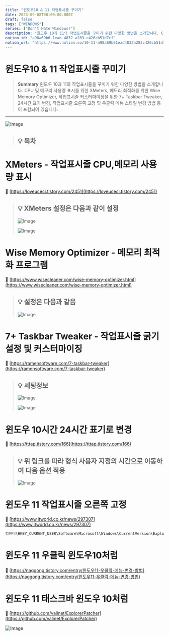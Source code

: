 ```yaml
---
title: "윈도우10 & 11 작업표시줄 꾸미기"
date: 2023-09-08T00:00:00.000Z
draft: false
tags: ["WINDOWS"]
series: ["Don't Hate Windows!"]
description: "윈도우 10과 11의 작업표시줄을 꾸미기 위한 다양한 방법을 소개합니다. CPU 및 메모리 사용량 표시를 위한 XMeters, 메모리 최적화를 위한 Wise Memory Optimizer, 작업표시줄 커스터마이징을 위한 7+ Taskbar Tweaker, 24시간 표기 변경, 작업표시줄 오른쪽 고정 및 우클릭 메뉴 스타일 변경 방법 등이 포함되어 있습니다."
notion_id: "a98a69b6-1ead-4832-a283-c426cb51d7cf"
notion_url: "https://www.notion.so/10-11-a98a69b61ead4832a283c426cb51d7cf"
---
```


# 윈도우10 & 11 작업표시줄 꾸미기

> **Summary**
> 윈도우 10과 11의 작업표시줄을 꾸미기 위한 다양한 방법을 소개합니다. CPU 및 메모리 사용량 표시를 위한 XMeters, 메모리 최적화를 위한 Wise Memory Optimizer, 작업표시줄 커스터마이징을 위한 7+ Taskbar Tweaker, 24시간 표기 변경, 작업표시줄 오른쪽 고정 및 우클릭 메뉴 스타일 변경 방법 등이 포함되어 있습니다.

---

![Image](https://prod-files-secure.s3.us-west-2.amazonaws.com/09ccd4d5-876c-4bba-bbdf-cc77a0a11257/e63b5c3c-a9fb-445a-9006-54bc65aa710f/Untitled.png?X-Amz-Algorithm=AWS4-HMAC-SHA256&X-Amz-Content-Sha256=UNSIGNED-PAYLOAD&X-Amz-Credential=ASIAZI2LB466VEQVZMBS%2F20250724%2Fus-west-2%2Fs3%2Faws4_request&X-Amz-Date=20250724T115937Z&X-Amz-Expires=3600&X-Amz-Security-Token=IQoJb3JpZ2luX2VjEAQaCXVzLXdlc3QtMiJHMEUCIEwVTeJ8mrQ1OQn5TelSNcCDmOB4sp5OmbxirT9BfohMAiEAi6C0NCqziDOaFNr83eqE3v9a%2Bc5f614wygXRuaEzqGsq%2FwMILRAAGgw2Mzc0MjMxODM4MDUiDIWc1fe8L%2FlDxg4OfSrcA0Oigp6%2BA34prcbTRmaFb%2B8OLaV4JyvXKFW6JuVec%2BTt5J%2BssONog4MOc1zfxakPQtvT48kQJJUIUMV5GNYm%2BK01XV2jPOsWi%2BSO2P4b%2Bdy4B%2FU9g6VtCNLBFZu3XgszqW%2F8O2VSn5erODzkH02iML33nMC%2BUn2IMdTUB8bQOT%2FVSZLVjAr96L3Be6UD6z8cnVEv%2Bqg1iLkjfuZ9UwX3putTBb5yC46UcJV2662WMeTnrFTuq%2BGydH1Gh0w7O7mJJ6Z96ginZu8LGkCTlwKZCwOoQ0jieiiviQpYg5uKAIyswGKbto6Lr6bpvFIT0CZgk5dodxbRo8RciaOOMXUQAWX9Eu3EYCUL4RlzjkRW0h5FbKnfTQEDiAdao8EgXb4QgZOYE2vU4Dv3XlXtzpRyD8OPY1fEN0jn4NRNpJZiNdTrqsUcUiMRNbNL2Bp3tHIQvBWYb5YHphm0SUyynAGwrYGuHwsu%2B2OV%2BAkY0OWmtabMUj%2BC1Y6oH1irf7kTUM8TmsUkZFL%2BG2K3SUGr0R12HHlJq9h%2BLxZwLiv%2FFZcgZ5o6E0A8Ezzyy7b5AeER5M5EXVXL3K4zd4ONdW%2BiEmO2Q2ya8EE%2F4vJ5n3zampnExWIUH%2F3k8MFFeA%2BZIWCEMIW%2FiMQGOqUBIox%2FLrV%2F8Y86nJvBhNZ8Igj544l49XBR3shxaGLN%2FyXVq%2F5s9Koj6nYTjQnkFeEf%2B%2F%2BDmf8pxoWduX7gq%2BhIhm5SpTCyw7KVG9WRurz5cRYKpkz%2Fmtknhecm2zptzxFzznyvmdG8QqtnUi57uRxYJmxSan4QgqB75E%2FKVm0iM6G9O7QvnbMFyd0CeX8yeeLSYJ5jw4vmJs9ZUgZq3d8AnpFZ1afL&X-Amz-Signature=ccc40ed263da633e6ead41e809c249a003934510a7cbe444e5958606531e1b64&X-Amz-SignedHeaders=host&x-amz-checksum-mode=ENABLED&x-id=GetObject)

> 💡 **목차**
> ---
>
>

# XMeters - 작업표시줄 CPU,메모리 사용량 표시

🔗 [https://loveuceci.tistory.com/2451](https://loveuceci.tistory.com/2451)

> 💡 **XMeters 설정은 다음과 같이 설정**
> ---
>
> ![Image](https://prod-files-secure.s3.us-west-2.amazonaws.com/09ccd4d5-876c-4bba-bbdf-cc77a0a11257/ea431c70-4a4d-403b-95b6-5fbf5f31fedf/Untitled.png?X-Amz-Algorithm=AWS4-HMAC-SHA256&X-Amz-Content-Sha256=UNSIGNED-PAYLOAD&X-Amz-Credential=ASIAZI2LB466R5U6GPCM%2F20250724%2Fus-west-2%2Fs3%2Faws4_request&X-Amz-Date=20250724T115938Z&X-Amz-Expires=3600&X-Amz-Security-Token=IQoJb3JpZ2luX2VjEAQaCXVzLXdlc3QtMiJIMEYCIQCT0%2F244TEtp%2B3JMRbVZs3%2BCYSZzpWGIYITISR0v0TyDAIhAOjjqUZRqowcIcAuSGdJdGLiOud44F2Xk%2FQjMOd9ln7VKv8DCC0QABoMNjM3NDIzMTgzODA1Igxs%2B4WsuK74USd6Lxwq3APuhzLErudgdpflRdQzcY0RHGjcAm20w6Vo9jycn8hRqqXzD2wmK8BSFpZ2ig5T93GG%2BmyRHRGRymUKF4r5UFhCRQLUQBtPvRFNkr6CI5wSHRqiGygbdt2iwrEmkSKerZxXwUlZgV2qQ3mk62qky37ev0rMREQt8%2FYxAKTbe9CfnlCXWXxPM%2B%2BRLjVwjkwJl9FqLOATUDq8F5lQQSnCnMu2wXiJuFQ1vPf%2FB9f0i2MRXVNNrny3zDbFlbGdhb2gSHYZSf9euu5C9X5q7JVifkpJqiIJbFwWMfFv%2BxaiA8F%2BUPgJf7cMci5CjaSCeTeBGsrFcr96kSFH3Rro34iyia%2Bgb%2F5mL2dtjf%2FJ65zTQ3PycQ3KaM9FVRrptC4w1J%2BCCT4RacSdEx%2BLDTj5oMIPyWSupcCcvpCkxKnR5hs3KNWtESAm5vCBD0XSn9hPDu%2BcijzsQ058CDldHI3GzPi7cFqxK6gwoOS%2BgB1roMCqldiuHnRpvrTRy%2F5euB%2B1dnqKBDyTP67bBWY6SJPMTh0jrkhwLlcEW%2FEAsc3mEN6A3k2ql6WrIstusukHpx6ItaqsiXweNMuY0LfWJNfHXFdp7C6wUnReHLHcRxl1cpijeI%2BcuGAetE5uWAWXNUNcCDC3v4jEBjqkAaQs8%2FZNUy5F4xOOy5XgqYTCoKukS9YrxaiAJDr031r%2BX6Z2HplqlNjh%2Fy0L9JCQ4UNjnmHKKpUuJgmZxgKUOG8cIYFAXmX%2BWUeGws8TNij8dvrLscXadGN7Uh%2FC6%2F7Zd47IjJHEMhRAXDO3H2goWE0TkdYtZcRgUx%2FbbLUGKrd4mlsthAoZh6q5%2FrMv0oHEY%2FrcGSMZyoSQxz5Go%2BAOW2%2FNIPOF&X-Amz-Signature=b4a2cd8547102208f9f46289eefea4bde638f127e4b42ac40f099dc3a214d949&X-Amz-SignedHeaders=host&x-amz-checksum-mode=ENABLED&x-id=GetObject)
>
> ![Image](https://prod-files-secure.s3.us-west-2.amazonaws.com/09ccd4d5-876c-4bba-bbdf-cc77a0a11257/4aea9f09-8055-4f18-be10-bc245992cb47/Untitled.png?X-Amz-Algorithm=AWS4-HMAC-SHA256&X-Amz-Content-Sha256=UNSIGNED-PAYLOAD&X-Amz-Credential=ASIAZI2LB466R5U6GPCM%2F20250724%2Fus-west-2%2Fs3%2Faws4_request&X-Amz-Date=20250724T115938Z&X-Amz-Expires=3600&X-Amz-Security-Token=IQoJb3JpZ2luX2VjEAQaCXVzLXdlc3QtMiJIMEYCIQCT0%2F244TEtp%2B3JMRbVZs3%2BCYSZzpWGIYITISR0v0TyDAIhAOjjqUZRqowcIcAuSGdJdGLiOud44F2Xk%2FQjMOd9ln7VKv8DCC0QABoMNjM3NDIzMTgzODA1Igxs%2B4WsuK74USd6Lxwq3APuhzLErudgdpflRdQzcY0RHGjcAm20w6Vo9jycn8hRqqXzD2wmK8BSFpZ2ig5T93GG%2BmyRHRGRymUKF4r5UFhCRQLUQBtPvRFNkr6CI5wSHRqiGygbdt2iwrEmkSKerZxXwUlZgV2qQ3mk62qky37ev0rMREQt8%2FYxAKTbe9CfnlCXWXxPM%2B%2BRLjVwjkwJl9FqLOATUDq8F5lQQSnCnMu2wXiJuFQ1vPf%2FB9f0i2MRXVNNrny3zDbFlbGdhb2gSHYZSf9euu5C9X5q7JVifkpJqiIJbFwWMfFv%2BxaiA8F%2BUPgJf7cMci5CjaSCeTeBGsrFcr96kSFH3Rro34iyia%2Bgb%2F5mL2dtjf%2FJ65zTQ3PycQ3KaM9FVRrptC4w1J%2BCCT4RacSdEx%2BLDTj5oMIPyWSupcCcvpCkxKnR5hs3KNWtESAm5vCBD0XSn9hPDu%2BcijzsQ058CDldHI3GzPi7cFqxK6gwoOS%2BgB1roMCqldiuHnRpvrTRy%2F5euB%2B1dnqKBDyTP67bBWY6SJPMTh0jrkhwLlcEW%2FEAsc3mEN6A3k2ql6WrIstusukHpx6ItaqsiXweNMuY0LfWJNfHXFdp7C6wUnReHLHcRxl1cpijeI%2BcuGAetE5uWAWXNUNcCDC3v4jEBjqkAaQs8%2FZNUy5F4xOOy5XgqYTCoKukS9YrxaiAJDr031r%2BX6Z2HplqlNjh%2Fy0L9JCQ4UNjnmHKKpUuJgmZxgKUOG8cIYFAXmX%2BWUeGws8TNij8dvrLscXadGN7Uh%2FC6%2F7Zd47IjJHEMhRAXDO3H2goWE0TkdYtZcRgUx%2FbbLUGKrd4mlsthAoZh6q5%2FrMv0oHEY%2FrcGSMZyoSQxz5Go%2BAOW2%2FNIPOF&X-Amz-Signature=71e40b912d295a07706f538bb645956ecce6e991ebbb1d9b276485cc4bb6ef30&X-Amz-SignedHeaders=host&x-amz-checksum-mode=ENABLED&x-id=GetObject)
>
>

# Wise Memory Optimizer - 메모리 최적화 프로그램

🔗 [https://www.wisecleaner.com/wise-memory-optimizer.html](https://www.wisecleaner.com/wise-memory-optimizer.html)

> 💡 **설정은 다음과 같음**
> ---
>
> ![Image](https://prod-files-secure.s3.us-west-2.amazonaws.com/09ccd4d5-876c-4bba-bbdf-cc77a0a11257/34d4fbfb-52c4-4aa5-a431-17d2d04600bf/Untitled.png?X-Amz-Algorithm=AWS4-HMAC-SHA256&X-Amz-Content-Sha256=UNSIGNED-PAYLOAD&X-Amz-Credential=ASIAZI2LB466YOHMEB4C%2F20250724%2Fus-west-2%2Fs3%2Faws4_request&X-Amz-Date=20250724T115938Z&X-Amz-Expires=3600&X-Amz-Security-Token=IQoJb3JpZ2luX2VjEAMaCXVzLXdlc3QtMiJHMEUCIAWxyx5%2BDFb1hRBoMDYwF4pqMQ1tpmOcP63i9PLorRgVAiEAv8SDO%2Fygs1EnYGVeemtU0cq2L2CxjhfA9scahTjLL%2Boq%2FwMILBAAGgw2Mzc0MjMxODM4MDUiDPrlDgIwpWszquPNuSrcA6r1ivpn2y6kWKY8GSYbi4yhTLLgEjyiRFlERiasidFycPQrsG7GmBtnvotInEq6Sx2ksmBg1L89%2BgatX2qO3mmx6JIk5mo4oj9kLcHxAHHuBOi%2Bz8vreYliMcbUAEQsJ5kfyxr390fZcE1T459aBkFcaNWgmWElpc%2BX5r9p0ktCKGWt0dzZGU64LAH21sBu1zc16FTQ9TeDpNcrieQWxZg0mdTaWkfl24Cd8rIdNDSjzFPHUax%2BhGriL4rzc0mQs38zqM6dllgmiUZKKzebSWj3jLwQN58KGbzGB3oCgP81AGu5BCwXvtAN%2BKGC2OYEr2U7jHG6z8kmq%2BQ%2BY1BZq08jwikxdiRrKOCRiIHAd7YokF8LyTlgC7YZcGAyCNjOGNYwuIqtbCmWcUIqp91LV8ZRLlXDsV%2BiWBH4OF9gxrDjAvX1ahv1%2FIBS0C68jVkSSlLKOF%2F84%2BeF6TVZXnl61yRN69Al9LtIfa6W8c7SN5KLE3Rrua9KM122ZKRvI1ZxoFp1Fr9XtT4b84SwClICFklCDKI8FAvL73K2asgUBD0wj9lNeY4x4%2BQx6hjIFWEbCzpaXPCdtbxSx6JMIi0LiEj0dv%2B%2FX22JBg%2FsEZbLQ75ozPmE03fjC%2BWVyr%2FRMLibiMQGOqUBAicMXu8fIg1zxIEAA42mJTVaqrX8v%2FZ8xlYI6rXSYcGdc9RYxVb7MUTJ7mUZltuLxLbb8AJ%2FxJgQANO6C4hgmwI%2BzB4v36zn6kDJKmmC7Vjjix0WRtB3uZMnRaY0ryMuzCxrhZ3pFDJmf5slGDpZQUhTbojmNlxNHr1hGI0fQFxYg1h8Lcioq6YbOFSxt3fF7YA7zjB3tuafjNMfDv%2BLXNtB462x&X-Amz-Signature=67f71ec5005396fbcd2c77bbff9b91dbac16cc6a26f31baf3308a4ff68cf9998&X-Amz-SignedHeaders=host&x-amz-checksum-mode=ENABLED&x-id=GetObject)
>
>


# **7+ Taskbar Tweaker - 작업표시줄 굵기 설정 및 커스터마이징**

🔗 [https://ramensoftware.com/7-taskbar-tweaker](https://ramensoftware.com/7-taskbar-tweaker)

> 💡 **세팅정보**
> ---
>
> ![Image](https://prod-files-secure.s3.us-west-2.amazonaws.com/09ccd4d5-876c-4bba-bbdf-cc77a0a11257/ad081c3e-f63a-4bc6-a06d-8bd9015290f5/Untitled.png?X-Amz-Algorithm=AWS4-HMAC-SHA256&X-Amz-Content-Sha256=UNSIGNED-PAYLOAD&X-Amz-Credential=ASIAZI2LB46623W222VS%2F20250724%2Fus-west-2%2Fs3%2Faws4_request&X-Amz-Date=20250724T115939Z&X-Amz-Expires=3600&X-Amz-Security-Token=IQoJb3JpZ2luX2VjEAQaCXVzLXdlc3QtMiJHMEUCIQDkGFHjH4%2Baw0SXDv0kbDWfRMqyVk9cZA6LHo1np9O3RAIgAaKUeckgrEhPaExWXWzQWo6uJt%2Bxx7aFtFxC1anJiCUq%2FwMILRAAGgw2Mzc0MjMxODM4MDUiDI38uN%2Fh9LOqdHdMnyrcAyCMEoe4KchItdZrfOqftE%2FQsquhecQ1OQXWG0mw%2BfkIvpGs3EUvSXFFUbClir9pX3TWupnEA%2BWrr0oxDO2HLQc3%2FoljeoLudT1DD%2F%2BK9KeGWfBUN%2BItfKbYVY9AioGTVX3L1YpxHx3oO9sI6uRJPaKY3j%2FTzpipaE0svp0OuNoHrqe2%2F3IcX%2FXEHBjsDJuIfkxGM7kH5KSoko%2B9xaVXZs5gB2TzeBEwzL67IsZ3xcC4tfJNc9WpfT6Pv4aTmkY9Dq8ZQn0r7AqvmnCF4dES1qw7ayADGcvC55dsgD%2Fm82bO7YuBByy31kHaOBg%2Fg%2FcG3iBWZAH1T5pAS8G4MeMg16eTWurAmMbx5nfYTJ9wH3l83eUhBbJ7vb05MkNAk1DTnZdPd4ym481BvWGuk6cG6OQUh5rePBeJafWIs6Gc0HIaRoq4zq0lB1eZN7O5rP1bNgpX1Gvf6wsE0BFZl1Mp25Rf2LurPdQ3kOb52ywpWLes9BT1T3dLGw%2F3u3HsIgAnf2g9u9Dbv1jRoYqD9Ejsi34JO7mMDBqa3iFMAGHXgTlC%2Fo1aT9PGXMGVaM6Hb976ECdheApS7HXVjyyoffFanYbQuhSJPKT2h2Z7%2F2HcCeSqG4kpk8ItbAFyWh2HMO%2B%2FiMQGOqUBgoy9H47S%2BZLu6LNzOHjHlzhqoA%2Bzu8wIVk8UFYGq3A3%2Fc%2F76JJagIYTVwmFIS1CPk7%2BZGPXUUqEOfdb%2FmW4wlAbuIKodGhQAdFgTFxwHStd%2F4R6bRfGtZUl6%2FU6fNS1Lya68kZunOuc2ltZwWj%2F4UGy9rc20cNlYc9RdqJNwXWUoRbRJWiDmZjWtEYYcEGI0mQgqhfhvj0%2FH9VHq6y3mCkgExjgk&X-Amz-Signature=6da514fc97c8bf5ae999cc17ace3cbcdaa3aeb3b06f8b959096e976ce0e870c4&X-Amz-SignedHeaders=host&x-amz-checksum-mode=ENABLED&x-id=GetObject)
>
> ![Image](https://prod-files-secure.s3.us-west-2.amazonaws.com/09ccd4d5-876c-4bba-bbdf-cc77a0a11257/e2173dd6-e351-40c8-97c9-177c25b33ec0/Untitled.png?X-Amz-Algorithm=AWS4-HMAC-SHA256&X-Amz-Content-Sha256=UNSIGNED-PAYLOAD&X-Amz-Credential=ASIAZI2LB46623W222VS%2F20250724%2Fus-west-2%2Fs3%2Faws4_request&X-Amz-Date=20250724T115939Z&X-Amz-Expires=3600&X-Amz-Security-Token=IQoJb3JpZ2luX2VjEAQaCXVzLXdlc3QtMiJHMEUCIQDkGFHjH4%2Baw0SXDv0kbDWfRMqyVk9cZA6LHo1np9O3RAIgAaKUeckgrEhPaExWXWzQWo6uJt%2Bxx7aFtFxC1anJiCUq%2FwMILRAAGgw2Mzc0MjMxODM4MDUiDI38uN%2Fh9LOqdHdMnyrcAyCMEoe4KchItdZrfOqftE%2FQsquhecQ1OQXWG0mw%2BfkIvpGs3EUvSXFFUbClir9pX3TWupnEA%2BWrr0oxDO2HLQc3%2FoljeoLudT1DD%2F%2BK9KeGWfBUN%2BItfKbYVY9AioGTVX3L1YpxHx3oO9sI6uRJPaKY3j%2FTzpipaE0svp0OuNoHrqe2%2F3IcX%2FXEHBjsDJuIfkxGM7kH5KSoko%2B9xaVXZs5gB2TzeBEwzL67IsZ3xcC4tfJNc9WpfT6Pv4aTmkY9Dq8ZQn0r7AqvmnCF4dES1qw7ayADGcvC55dsgD%2Fm82bO7YuBByy31kHaOBg%2Fg%2FcG3iBWZAH1T5pAS8G4MeMg16eTWurAmMbx5nfYTJ9wH3l83eUhBbJ7vb05MkNAk1DTnZdPd4ym481BvWGuk6cG6OQUh5rePBeJafWIs6Gc0HIaRoq4zq0lB1eZN7O5rP1bNgpX1Gvf6wsE0BFZl1Mp25Rf2LurPdQ3kOb52ywpWLes9BT1T3dLGw%2F3u3HsIgAnf2g9u9Dbv1jRoYqD9Ejsi34JO7mMDBqa3iFMAGHXgTlC%2Fo1aT9PGXMGVaM6Hb976ECdheApS7HXVjyyoffFanYbQuhSJPKT2h2Z7%2F2HcCeSqG4kpk8ItbAFyWh2HMO%2B%2FiMQGOqUBgoy9H47S%2BZLu6LNzOHjHlzhqoA%2Bzu8wIVk8UFYGq3A3%2Fc%2F76JJagIYTVwmFIS1CPk7%2BZGPXUUqEOfdb%2FmW4wlAbuIKodGhQAdFgTFxwHStd%2F4R6bRfGtZUl6%2FU6fNS1Lya68kZunOuc2ltZwWj%2F4UGy9rc20cNlYc9RdqJNwXWUoRbRJWiDmZjWtEYYcEGI0mQgqhfhvj0%2FH9VHq6y3mCkgExjgk&X-Amz-Signature=82061db089ed1d720cd3f44ee0fbc4b19defc772dc31bdd56668571dd7679a75&X-Amz-SignedHeaders=host&x-amz-checksum-mode=ENABLED&x-id=GetObject)
>
>

# 윈도우 10시간 24시간 표기로 변경

🔗 [https://tttap.tistory.com/166](https://tttap.tistory.com/166)

> 💡 **위 링크를 따라 형식 사용자 지정의 시간으로 이동하여 다음 옵션 적용**
> ---
>
> ![Image](https://prod-files-secure.s3.us-west-2.amazonaws.com/09ccd4d5-876c-4bba-bbdf-cc77a0a11257/044091c6-ea16-462b-a8f0-f75c9a38e3d5/Untitled.png?X-Amz-Algorithm=AWS4-HMAC-SHA256&X-Amz-Content-Sha256=UNSIGNED-PAYLOAD&X-Amz-Credential=ASIAZI2LB466452X2OYF%2F20250724%2Fus-west-2%2Fs3%2Faws4_request&X-Amz-Date=20250724T115939Z&X-Amz-Expires=3600&X-Amz-Security-Token=IQoJb3JpZ2luX2VjEAMaCXVzLXdlc3QtMiJHMEUCIBuhFsAF%2FuQohjp6rmgR86%2BrKDAhdIu28%2Bh959Lnc7TwAiEAubT97O8ygTuq9CBki1LSYFjlraKAyUMrQVTJ5%2Fuy9iIq%2FwMILBAAGgw2Mzc0MjMxODM4MDUiDBQBBTCLDXu62fwnTircA9jMx1jN4nYCX96bqzLGWSBVFmwazpEcrhZy0V1nGdvIa5pxdFvLSF00mHlMiBDPpTXz81%2FqaQOEI%2FSwvuypgAmfjBYJPLHm%2Fs95vIu0jGbio55eXVSgvUapveDWkmpG8dlQX6Qu76T2U%2B84AFq4ELKDoXuNTIwjTTkwJ5WLrKXqtUjGpmfdDTc1ev9TdTxI%2FO69P7GURIIzwQlQMjdq4IVgrgtgnMUq6BSPRHz5mQV28ohUDa58g4XmzqeCFiCywrKi2vpuhIvcb5OvhO0x4Rj7Bjj%2BPT647xGjBIUzest1jOOSbJsBKKrk1VhHemCdECoQljM1gfqxr4PESKgoiKWe94y5jSf6gIfE2Bgk%2BN7gjqlmCmMCaBep54uVhZ8Y03y7l8Lmt5cYROzVLaE%2F4i75Qj1P3u98NOwgfwXdc5rilIMyXFzyptoYNiXu2x15qEO3Kkdl9wsYtwshoL5lqHoYkHsrOaodtdE5S2KAmYCforKQ6tPXC5igjY0H2aAlh%2BBBoq1vEIxfS0L0PU7VmFW4gUcOAxJCksD4ex2%2BBW%2BmUR9EJlfi%2BcgZBhnV06A4dVEGKL2mrNzBp7ak36gwHx7657lGYsi9pcG8lpeiGhYaU%2BvMfOKRPzL1YUUhMOabiMQGOqUBSfX6dYqYuTt7P0QNnRF3hkBsuUYAUKK35XFRMbZVgF87%2B7HFiFUpmrCmEccgSa8BYut083FOtwEQ1BFSYa2gllriERGT%2FF7PoKrjqOo0sXsM6F3cum1TDR4rDoWGRAk6WfWVq3BePzFrNGOFLvvNkLMg8gIrBQFXEYkQOachQUVm0Eu2mb6PCx9T%2FP72IlCiGZ1rUpcnJtQYG8d9cQXHG7m%2BGanC&X-Amz-Signature=a564ec91e9552e48de64ea3ca68636620ddddb91b3df852b75647dfd62079fc6&X-Amz-SignedHeaders=host&x-amz-checksum-mode=ENABLED&x-id=GetObject)
>
>



# 윈도우 11 작업표시줄 오른쪽 고정

🔗 [https://www.itworld.co.kr/news/297307](https://www.itworld.co.kr/news/297307)

```javascript
컴퓨터\HKEY_CURRENT_USER\Software\Microsoft\Windows\CurrentVersion\Explorer\StuckRects3
```


# 윈도우 11 우클릭 윈도우10처럼

🔗 [https://naggong.tistory.com/entry/윈도우11-우클릭-메뉴-변경-방법](https://naggong.tistory.com/entry/윈도우11-우클릭-메뉴-변경-방법)


# 윈도우 11 태스크바 윈도우 10처럼

🔗 [https://github.com/valinet/ExplorerPatcher](https://github.com/valinet/ExplorerPatcher)

![Image](https://prod-files-secure.s3.us-west-2.amazonaws.com/09ccd4d5-876c-4bba-bbdf-cc77a0a11257/c4ea689e-876d-4e5c-b515-de596fe399dc/Untitled.png?X-Amz-Algorithm=AWS4-HMAC-SHA256&X-Amz-Content-Sha256=UNSIGNED-PAYLOAD&X-Amz-Credential=ASIAZI2LB466VEQVZMBS%2F20250724%2Fus-west-2%2Fs3%2Faws4_request&X-Amz-Date=20250724T115937Z&X-Amz-Expires=3600&X-Amz-Security-Token=IQoJb3JpZ2luX2VjEAQaCXVzLXdlc3QtMiJHMEUCIEwVTeJ8mrQ1OQn5TelSNcCDmOB4sp5OmbxirT9BfohMAiEAi6C0NCqziDOaFNr83eqE3v9a%2Bc5f614wygXRuaEzqGsq%2FwMILRAAGgw2Mzc0MjMxODM4MDUiDIWc1fe8L%2FlDxg4OfSrcA0Oigp6%2BA34prcbTRmaFb%2B8OLaV4JyvXKFW6JuVec%2BTt5J%2BssONog4MOc1zfxakPQtvT48kQJJUIUMV5GNYm%2BK01XV2jPOsWi%2BSO2P4b%2Bdy4B%2FU9g6VtCNLBFZu3XgszqW%2F8O2VSn5erODzkH02iML33nMC%2BUn2IMdTUB8bQOT%2FVSZLVjAr96L3Be6UD6z8cnVEv%2Bqg1iLkjfuZ9UwX3putTBb5yC46UcJV2662WMeTnrFTuq%2BGydH1Gh0w7O7mJJ6Z96ginZu8LGkCTlwKZCwOoQ0jieiiviQpYg5uKAIyswGKbto6Lr6bpvFIT0CZgk5dodxbRo8RciaOOMXUQAWX9Eu3EYCUL4RlzjkRW0h5FbKnfTQEDiAdao8EgXb4QgZOYE2vU4Dv3XlXtzpRyD8OPY1fEN0jn4NRNpJZiNdTrqsUcUiMRNbNL2Bp3tHIQvBWYb5YHphm0SUyynAGwrYGuHwsu%2B2OV%2BAkY0OWmtabMUj%2BC1Y6oH1irf7kTUM8TmsUkZFL%2BG2K3SUGr0R12HHlJq9h%2BLxZwLiv%2FFZcgZ5o6E0A8Ezzyy7b5AeER5M5EXVXL3K4zd4ONdW%2BiEmO2Q2ya8EE%2F4vJ5n3zampnExWIUH%2F3k8MFFeA%2BZIWCEMIW%2FiMQGOqUBIox%2FLrV%2F8Y86nJvBhNZ8Igj544l49XBR3shxaGLN%2FyXVq%2F5s9Koj6nYTjQnkFeEf%2B%2F%2BDmf8pxoWduX7gq%2BhIhm5SpTCyw7KVG9WRurz5cRYKpkz%2Fmtknhecm2zptzxFzznyvmdG8QqtnUi57uRxYJmxSan4QgqB75E%2FKVm0iM6G9O7QvnbMFyd0CeX8yeeLSYJ5jw4vmJs9ZUgZq3d8AnpFZ1afL&X-Amz-Signature=4d1805c8f64085fba17134573b3d984c178b499daaa129a37a148bf42c35e2ac&X-Amz-SignedHeaders=host&x-amz-checksum-mode=ENABLED&x-id=GetObject)

